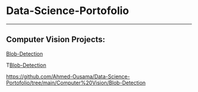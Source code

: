 # Data-Science-Portofolio

______________________________


## Computer Vision Projects:
 <a href="(https://github.com/Ahmed-Ousama/Data-Science-Portofolio/tree/main/Computer%20Vision/Blob-Detection)">Blob-Detection</a>


T[Blob-Detection](https://github.com/Ahmed-Ousama/Data-Science-Portofolio/tree/main/Computer%20Vision/Blob-Detection)

https://github.com/Ahmed-Ousama/Data-Science-Portofolio/tree/main/Computer%20Vision/Blob-Detection

